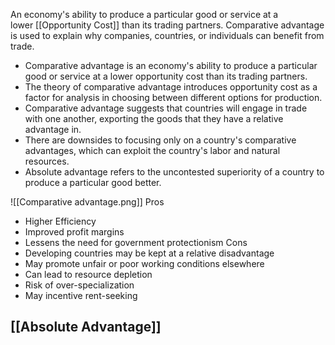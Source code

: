 An economy's ability to produce a particular good or service at a lower [[Opportunity Cost]] than its trading partners. Comparative advantage is used to explain why companies, countries, or individuals can benefit from trade.

-   Comparative advantage is an economy's ability to produce a particular good or service at a lower opportunity cost than its trading partners.
-   The theory of comparative advantage introduces opportunity cost as a factor for analysis in choosing between different options for production.
-   Comparative advantage suggests that countries will engage in trade with one another, exporting the goods that they have a relative advantage in.
-   There are downsides to focusing only on a country's comparative advantages, which can exploit the country's labor and natural resources.
-   Absolute advantage refers to the uncontested superiority of a country to produce a particular good better.


![[Comparative advantage.png]]
Pros
-   Higher Efficiency    
-   Improved profit margins    
-   Lessens the need for government protectionism
Cons
-   Developing countries may be kept at a relative disadvantage    
-   May promote unfair or poor working conditions elsewhere    
-   Can lead to resource depletion    
-   Risk of over-specialization    
-   May incentive rent-seeking


## [[Absolute Advantage]]